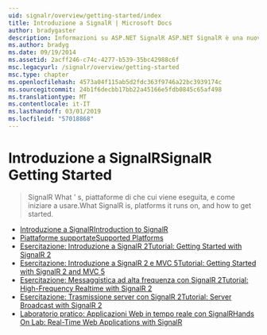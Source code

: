 ```yaml
---
uid: signalr/overview/getting-started/index
title: Introduzione a SignalR | Microsoft Docs
author: bradygaster
description: Informazioni su ASP.NET SignalR ASP.NET SignalR è una nuova libreria per sviluppatori ASP.NET che semplifica lo sviluppo funzionalità web in tempo reale. SignalR consente bi...
ms.author: bradyg
ms.date: 09/19/2014
ms.assetid: 2acff246-c74c-4277-b539-35bc42988c6f
msc.legacyurl: /signalr/overview/getting-started
msc.type: chapter
ms.openlocfilehash: 4573a04f115ab5d2fdc363f9746a22bc3939174c
ms.sourcegitcommit: 24b1f6decbb17bb22a45166e5fdb0845c65af498
ms.translationtype: MT
ms.contentlocale: it-IT
ms.lasthandoff: 03/01/2019
ms.locfileid: "57018868"
---
```

<a name="signalr-getting-started"></a><span data-ttu-id="e6556-104">Introduzione a SignalR</span><span class="sxs-lookup"><span data-stu-id="e6556-104">SignalR Getting Started</span></span>
====================
> <span data-ttu-id="e6556-105">SignalR What ' s, piattaforme di che cui viene eseguita, e come iniziare a usare.</span><span class="sxs-lookup"><span data-stu-id="e6556-105">What SignalR is, platforms it runs on, and how to get started.</span></span>


- [<span data-ttu-id="e6556-106">Introduzione a SignalR</span><span class="sxs-lookup"><span data-stu-id="e6556-106">Introduction to SignalR</span></span>](introduction-to-signalr.md)
- [<span data-ttu-id="e6556-107">Piattaforme supportate</span><span class="sxs-lookup"><span data-stu-id="e6556-107">Supported Platforms</span></span>](supported-platforms.md)
- [<span data-ttu-id="e6556-108">Esercitazione: Introduzione a SignalR 2</span><span class="sxs-lookup"><span data-stu-id="e6556-108">Tutorial: Getting Started with SignalR 2</span></span>](tutorial-getting-started-with-signalr.md)
- [<span data-ttu-id="e6556-109">Esercitazione: Introduzione a SignalR 2 e MVC 5</span><span class="sxs-lookup"><span data-stu-id="e6556-109">Tutorial: Getting Started with SignalR 2 and MVC 5</span></span>](tutorial-getting-started-with-signalr-and-mvc.md)
- [<span data-ttu-id="e6556-110">Esercitazione: Messaggistica ad alta frequenza con SignalR 2</span><span class="sxs-lookup"><span data-stu-id="e6556-110">Tutorial: High-Frequency Realtime with SignalR 2</span></span>](tutorial-high-frequency-realtime-with-signalr.md)
- [<span data-ttu-id="e6556-111">Esercitazione: Trasmissione server con SignalR 2</span><span class="sxs-lookup"><span data-stu-id="e6556-111">Tutorial: Server Broadcast with SignalR 2</span></span>](tutorial-server-broadcast-with-signalr.md)
- [<span data-ttu-id="e6556-112">Laboratorio pratico: Applicazioni Web in tempo reale con SignalR</span><span class="sxs-lookup"><span data-stu-id="e6556-112">Hands On Lab: Real-Time Web Applications with SignalR</span></span>](real-time-web-applications-with-signalr.md)
